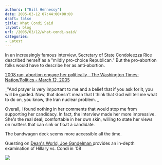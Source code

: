 ```yaml
---
authors: ["Bill Hennessy"]
date: 2005-03-12 07:44:00+00:00
draft: false
title: What Condi Said
layout: blog
url: /2005/03/12/what-condi-said/
categories:
- Latest
---
```


In an increasingly famous interview, Secretary of State Condoleezza Rice described herself as a "mildly pro-choice Republican." But the pro-abortion folks would have to describe her as anti-abortion.




[2008 run, abortion engage her politically - The Washington Times: Nation/Politics - March 12, 2005](https://www.washtimes.com/national/20050311-115948-2015r.htm)




_"And prayer is very important to me and a belief that if you ask for it, you will be guided. Now, that doesn't mean that I think that God will tell me what to do on, you know, the Iran nuclear problem. _




Overall, I found nothing in her comments that would stop me from supporting her candidacy. In fact, the interview made her more impressive. She's the real deal, comfortable in her own skin, willing to state her views on matters that can sink or float a candidate.




The bandwagon deck seems more accessible all the time. 




Guesting on [Dean's World, Joe Gandelman ](https://www.deanesmay.com/posts/1110650678.shtml)provides an in-depth examination of Hillary vs. Condi in '08

![](https://blog.billhennessy.com/aggbug.aspx?PostID=1335)

